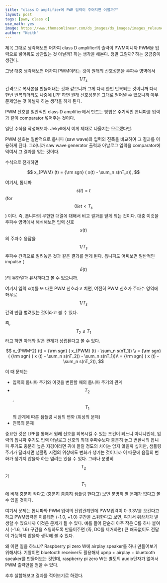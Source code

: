 ```yaml
---
title: "class D amplifier에 PWM 입력이 주어지면 어떨까?"
layout: post
tags: [pwm, class d]
use_math: yes
image: https://www.thomsonlinear.com/ds_images/ds_images/images_relaunch/What-is-PWM-585x400.jpg
author: "Keith"
---
```


제목 그대로 생각해보면 어차피 class D amplifier의 출력이 PWM이니까 PWM을 입력으로 넣어줘도 상관없는 것 아닐까? 하는 생각을 해본다. 정말 그럴까? 하는 궁금증이 생긴다. 

그냥 대충 생각해보면 어차피 PWM이라는 것이 원래의 신호성분을 주파수 영역에서 $$1/T_s$$ 간격으로 복사본을 만들어내는 것과 같으니까 그게 다시 한번 반복되는 것이니까 다시 한번 반복되더라도 나중에 LPF 하면 원래 신호성분은 그대로 얻어낼 수 있으니까 아무 문제없는 것 아닐까 하는 생각을 하게 된다. 

PWM 신호를 일반적인 class D amplifier에서 만드는 방법은 주기적인 톱니파를 입력과 같이 comparator 넣어주는 것이다. 

일단 수식을 작성해보자. Jekyll에서 이게 제대로 나올지는 모르겠다만.

PWM 신호는 일반적으로 톱니파 (saw wave)와 입력의 진폭을 비교하여 그 결과를 이용하게 된다. 그러니까 saw wave generator 출력과 아날로그 입력을 comparator에 먹여서 그 결과를 얻는 것이다.

수식으로 전개하면 

$$ x_{PWM} (t) = {\rm sgn} ( x(t) - \sum_n s(nT_s)), $$

여기서, 톱니파 $$s(t) = t$$ (for $$0 
le t <T_s$$) 이다. 즉, 톱니파의 무한한 대열에 대해서 비교 결과를 얻게 되는 것이다. 대충 이것을 주파수 영역에서 해석해보면 입력 신호 $$x(t)$$의 주파수 응답을 $$1/T_s$$ 주파수 간격으로 벌려놓은 것과 같은 결과를 얻게 된다. 톱니파도 어찌보면 일반적인 impulse ($$\delta (t)$$)의 무한열과 유사하다고 볼 수 있으니까.

여기서 입력 x(t)를 또 다른 PWM 신호라고 치면, 여전히 PWM 신호가 주파수 영역에 좌우로 $$1/T_s$$ 간격 만큼 벌려있는 것이라고 볼 수 있다. 

즉, $$T_2 \le T_1$$라고 하면 아래와 같은 관계가 성립된다고 볼 수 있다.

$$ x_{PWM^2} (t) = {\rm sgn} ( x_{PWM} (t) - \sum_n s(nT_1)) \\ = {\rm sgn} ( {\rm sgn} ( x (t) - \sum_n s(nT_2)) - \sum_n s(nT_1))\\ 
= {\rm sgn} ( x (t) - \sum_n s(nT_2)), $$

이 때 문제는 
- 입력의 톱니파 주기와 이것을 변환할 때의 톱니파 주기의 관계
- $$T_2$$, $$T_1$$의 관계에 따른 샘플링 시점의 변화 (위상의 문제)
- 진폭의 문제

중요한 것은 LPF를 통해서 원래 신호를 회복시킬 수 있는 조건이 되느냐 아니냐인데, 입력의 톱니파 주기도 입력 아날로그 신호의 최대 주파수보다 충분히 높고 변환시의 톱니파 주기도 충분히 높은 지경이라면 귀에 들릴 정도의 차이는 없지 않을까 싶지만, 샘플링 주기가 달라지면 샘플링 시점의 위상에도 변화가 생기는 것이니까 이 때문에 음질의 변화가 생기지 않을까 하는 염려는 있을 수 있다. 그러나 분명히 $$T_2$$가 $$T_1$$에 비해 충분히 작다고 (충분히 촘촘히 샘플링 한다고) 보면 분명히 별 문제가 없다고 볼 수 있을 것이다. 

여기서 문제는 톱니파와 PWM 입력의 전압관계인데 PWM입력이 0-3.3V를 오간다고 하고 PWM입력은 이를테면 (-1.0, +1.0) 구간을 스윙한다고 보면, 여기서 위상차가 발생할 수 있으니까 이것은 문제가 될 수 있다. 예를 들어 단순히 아주 작은 C를 하나 붙여서 (-1.6, 1.6) 구간을 스윙하도록 만들어주면 (즉, DC를 제거하면) 큰 왜곡없이도 전달이 가능하지 않을까 생각해 볼 수 있다.

왜 이런 일을 하느냐? Raspberry pi zero W에 airplay speaker를 하나 만들어보기 위해서다. 기왕이면 bluetooth receiver도 활용해서 upnp + airplay + bluetooth speaker를 만들어보는 것인데, raspberry pi zero W는 별도의 audio단자가 없어서 PWM 출력만을 얻을 수 있다.

추후 실험해보고 결과를 적어보기로 하겠다. 